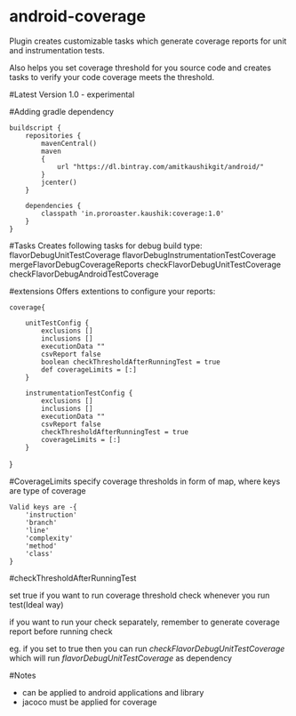 # android-coverage
Plugin creates customizable tasks which generate coverage reports for unit and instrumentation tests. 

Also helps you set coverage threshold for you source code and creates tasks to verify your code coverage meets the threshold.

#Latest Version
1.0 - experimental

#Adding gradle dependency

    buildscript {
        repositories {
            mavenCentral()
            maven 
            {
                url "https://dl.bintray.com/amitkaushikgit/android/"
            }
            jcenter()
        }

        dependencies {
            classpath 'in.proroaster.kaushik:coverage:1.0'
        }
    }

#Tasks
Creates following tasks for debug build type:
flavorDebugUnitTestCoverage
flavorDebugInstrumentationTestCoverage
mergeFlavorDebugCoverageReports
checkFlavorDebugUnitTestCoverage
checkFlavorDebugAndroidTestCoverage

#extensions
Offers extentions to configure your reports:

    coverage{
    
        unitTestConfig {
            exclusions []
            inclusions []
            executionData ""
            csvReport false
            boolean checkThresholdAfterRunningTest = true
            def coverageLimits = [:]
        }
   
        instrumentationTestConfig {
            exclusions []
            inclusions []
            executionData ""
            csvReport false
            checkThresholdAfterRunningTest = true
            coverageLimits = [:]
        }
}

#CoverageLimits 
specify coverage thresholds in form of map, where keys are type of coverage

    Valid keys are -{
        'instruction'
        'branch'     
        'line'       
        'complexity' 
        'method'     
        'class'      
    }

#checkThresholdAfterRunningTest

set true if you want to run coverage threshold check whenever you run test(Ideal way)

if you want to run your check separately, remember to generate coverage report before running check

eg. if you set to true then you can run *checkFlavorDebugUnitTestCoverage* which will run *flavorDebugUnitTestCoverage* as dependency

#Notes
 - can be applied to android applications and library
 - jacoco must be applied for coverage